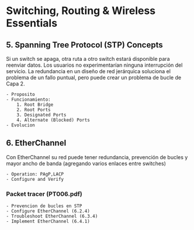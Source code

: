 # Switching, Routing & Wireless Essentials

## 5. Spanning Tree Protocol (STP) Concepts

Si un switch se apaga, otra ruta a otro switch estará disponible para reenviar datos. Los usuarios no experimentarían ninguna interrupción del servicio. La redundancia en un diseño de red jerárquica soluciona el problema de un fallo puntual, pero puede crear un problema de bucle de Capa 2.

```
- Proposito
- Funcionamiento:
    1. Root Bridge
    2. Root Ports
    3. Designated Ports
    4. Alternate (Blocked) Ports
- Evolucion
```

## 6. EtherChannel

Con EtherChannel su red puede tener redundancia, prevención de bucles y mayor ancho de banda (agregando varios enlaces entre switches)

```
- Operation: PAgP,LACP
- Configure and Verify
```

### Packet tracer (PT006.pdf)

```
- Prevencion de bucles en STP
- Configure EtherChannel (6.2.4)
- Troubleshoot EtherChannel (6.3.4)
- Implement EtherChannel (6.4.1)
```

